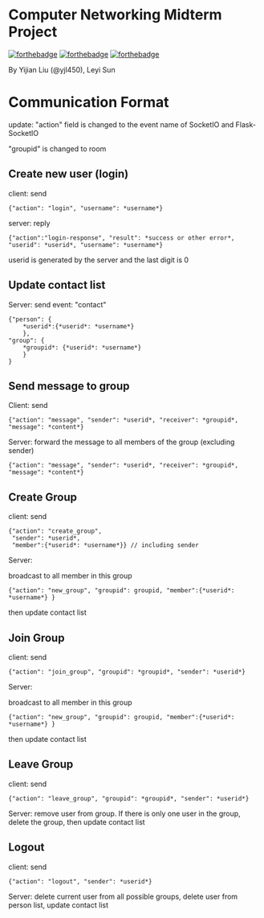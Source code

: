 # Computer Networking Midterm Project
[![forthebadge](https://forthebadge.com/images/badges/built-with-love.svg)](https://forthebadge.com)
[![forthebadge](https://forthebadge.com/images/badges/made-with-vue.svg)](https://forthebadge.com)
[![forthebadge](https://forthebadge.com/images/badges/not-a-bug-a-feature.svg)](https://forthebadge.com)

By Yijian Liu (@yjl450), Leyi Sun

# Communication Format
update: "action" field is changed to the event name of SocketIO and Flask-SocketIO

"groupid" is changed to room


## Create new user (login)
client: send 
    
    {"action": "login", "username": *username*}

server: reply 
    
    {"action":"login-response", "result": *success or other error*, "userid": *userid*, "username": *username*}

userid is generated by the server and the last digit is 0

## Update contact list

Server: send event: "contact"

    {"person": {
        *userid*:{*userid*: *username*}
        },
    "group": {
        *groupid*: {*userid*: *username*}
        }  
    }

## Send message to group
Client: send 
    
    {"action": "message", "sender": *userid*, "receiver": *groupid*, "message": *content*}

Server: forward the message to all members of the group (excluding sender) 
    
    {"action": "message", "sender": *userid*, "receiver": *groupid*, "message": *content*}

## Create Group
client: send

    {"action": "create_group", 
     "sender": *userid*, 
     "member":{*userid*: *username*}} // including sender
Server: 

broadcast to all member in this group 
    
    {"action": "new_group", "groupid": groupid, "member":{*userid*: *username*} }

then update contact list 

## Join Group
client: send 

    {"action": "join_group", "groupid": *groupid*, "sender": *userid*}
Server: 

broadcast to all member in this group 

    {"action": "new_group", "groupid": groupid, "member":{*userid*: *username*} }

then update contact list

## Leave Group
client: send 

    {"action": "leave_group", "groupid": *groupid*, "sender": *userid*}
Server: remove user from group. If there is only one user in the group, delete the group, then update contact list

## Logout
client: send

    {"action": "logout", "sender": *userid*}

Server: delete current user from all possible groups, delete user from person list, update contact list

